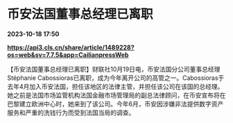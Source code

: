 # 币安法国董事总经理已离职

**2023-10-18 17:50**

**https://api3.cls.cn/share/article/1489228?os=web&sv=7.7.5&app=CailianpressWeb**

【币安法国董事总经理已离职】财联社10月19日电，币安法国分公司董事总经理Stéphanie Cabossioras已离职，成为今年离开公司的高管之一。Cabossioras于去年4月加入币安法国，担任该地区的法律主管，并担任该公司在该国的总经理。她之前是法国市场监管机构法国金融市场管理局的副总法律顾问，在币安宣布将在巴黎建立欧洲中心时，她来到了该公司。今年6月，币安因涉嫌非法提供数字资产服务和严重的洗钱行为而受到法国当局的调查。